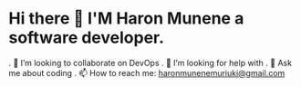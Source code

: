 # Hi there 👋 I'M Haron Munene a software developer.

<!--
**haronmunene/haronmunene** is a ✨ _special_ ✨ repository because its `README.md` (this file) appears on your GitHub profile.

Here are some ideas to get you started:

- 🔭  I’m currently working on ...
- 🌱 I’m currently learning ...
- 👯 I’m looking to collaborate on ...
- 🤔 I’m looking for help with ...
- 💬 Ask me about ...
- 📫 How to reach me: ...
- 😄 Pronouns: ...
- ⚡ Fun fact: ...
-->
. 👯 I’m looking to collaborate on DevOps
. 🤔 I’m looking for help with 
. 💬 Ask me about coding
. 📫 How to reach me: haronmunenemuriuki@gmail.com
